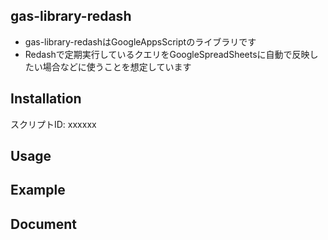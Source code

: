 ## gas-library-redash
- gas-library-redashはGoogleAppsScriptのライブラリです
- Redashで定期実行しているクエリをGoogleSpreadSheetsに自動で反映したい場合などに使うことを想定しています

## Installation
スクリプトID: xxxxxx

## Usage

## Example

## Document
